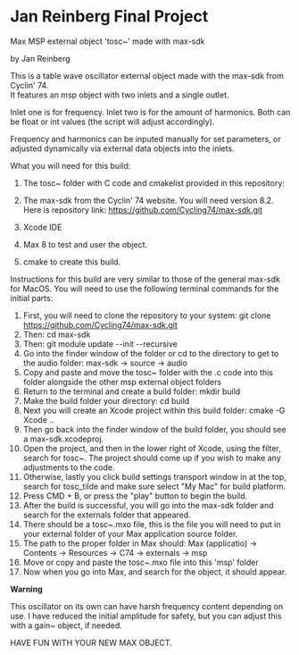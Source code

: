 # Jan Reinberg Final Project


 Max MSP external object 'tosc~' made with max-sdk
 
 by Jan Reinberg
 
 This is a table wave oscillator external object made with the max-sdk from Cyclin' 74.  
 It features an msp object with two inlets and a single outlet.  
 
 Inlet one is for frequency.
 Inlet two is for the amount of harmonics.
 Both can be float or int values (the script will adjust accordingly).
 
 Frequency and harmonics can be inputed manually for set parameters, or adjusted dynamically via external data objects into the inlets.
 
 What you will need for this build:
 1. The tosc~ folder with C code and cmakelist provided in this repository:
 2. The max-sdk from the Cyclin' 74 website.  You will need version 8.2.
    Here is repository link: https://github.com/Cycling74/max-sdk.git
    
 3. Xcode IDE
 4. Max 8 to test and user the object.
 5. cmake to create this build.

    
 Instructions for this build are very similar to those of the general max-sdk for MacOS.
 You will need to use the following terminal commands for the initial parts:
 
 1. First, you will need to clone the repository to your system:
    git clone https://github.com/Cycling74/max-sdk.git
 2. Then:
    cd max-sdk
 3. Then:
    git module update --init --recursive
 4. Go into the finder window of the folder or cd to the directory to get to the audio folder:
    max-sdk -> source -> audio
 5. Copy and paste and move the tosc~ folder with the .c code into this folder alongside the other msp external object folders
 6. Return to the terminal and create a build folder:
    mkdir build
 7. Make the build folder your directory:
    cd build
 8. Next you will create an Xcode project within this build folder:
    cmake -G Xcode ..
 9. Then go back into the finder window of the build folder, you should see a max-sdk.xcodeproj.
 10. Open the project, and then in the lower right of Xcode, using the filter, search for tosc~.  The project should come up if you wish to make any adjustments to the code.
 11. Otherwise, lastly you click build settings transport window in at the top, search for tosc_tilde and make sure select "My Mac" for build platform.
 12. Press CMD + B, or press the "play" button to begin the build.  
 13. After the build is successful, you will go into the max-sdk folder and search for the externals folder that appeared.
 14. There should be a tosc~.mxo file, this is the file you will need to put in your external folder of your Max application source folder.
 15. The path to the proper folder in Max should: 
    Max (applicatio) -> Contents -> Resources -> C74 -> externals -> msp
 16. Move or copy and paste the tosc~.mxo file into this 'msp' folder
 17. Now when you go into Max, and search for the object, it should appear.
 
 **Warning**
 
 This oscillator on its own can have harsh frequency content depending on use.  I have reduced the initial amplitude for safety, but you can adjust this with a gain~ object, if needed.
 
 HAVE FUN WITH YOUR NEW MAX OBJECT.
    
 
 
 
 
 
